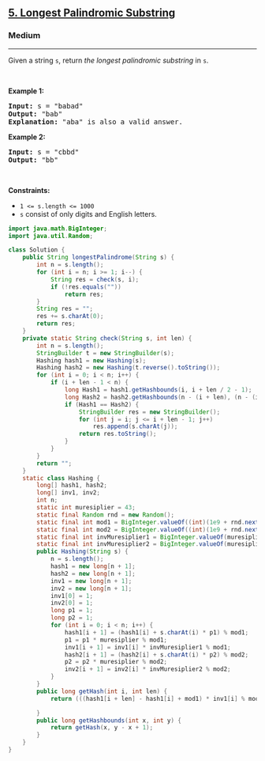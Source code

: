 <h2><a href="https://leetcode.com/problems/longest-palindromic-substring">5. Longest Palindromic Substring</a></h2><h3>Medium</h3><hr><p>Given a string <code>s</code>, return <em>the longest</em> <span data-keyword="palindromic-string"><em>palindromic</em></span> <span data-keyword="substring-nonempty"><em>substring</em></span> in <code>s</code>.</p>

<p>&nbsp;</p>
<p><strong class="example">Example 1:</strong></p>

<pre>
<strong>Input:</strong> s = &quot;babad&quot;
<strong>Output:</strong> &quot;bab&quot;
<strong>Explanation:</strong> &quot;aba&quot; is also a valid answer.
</pre>

<p><strong class="example">Example 2:</strong></p>

<pre>
<strong>Input:</strong> s = &quot;cbbd&quot;
<strong>Output:</strong> &quot;bb&quot;
</pre>

<p>&nbsp;</p>
<p><strong>Constraints:</strong></p>

<ul>
	<li><code>1 &lt;= s.length &lt;= 1000</code></li>
	<li><code>s</code> consist of only digits and English letters.</li>
</ul>

```java
import java.math.BigInteger;
import java.util.Random;

class Solution {
    public String longestPalindrome(String s) {
        int n = s.length();
        for (int i = n; i >= 1; i--) {
            String res = check(s, i);
            if (!res.equals(""))
                return res;
        }
        String res = "";
        res += s.charAt(0);
        return res;
    }
    private static String check(String s, int len) {
        int n = s.length();
        StringBuilder t = new StringBuilder(s);
        Hashing hash1 = new Hashing(s);
        Hashing hash2 = new Hashing(t.reverse().toString());
        for (int i = 0; i < n; i++) {
            if (i + len - 1 < n) {
                long Hash1 = hash1.getHashbounds(i, i + len / 2 - 1);
                long Hash2 = hash2.getHashbounds(n - (i + len), (n - (i + len) + len / 2 - 1));
                if (Hash1 == Hash2) {
                    StringBuilder res = new StringBuilder();
                    for (int j = i; j <= i + len - 1; j++)
                        res.append(s.charAt(j));
                    return res.toString();
                }
            }
        }
        return "";
    }
    static class Hashing {
        long[] hash1, hash2;
        long[] inv1, inv2;
        int n;
        static int muresiplier = 43;
        static final Random rnd = new Random();
        static final int mod1 = BigInteger.valueOf((int)(1e9 + rnd.nextInt((int) 1e9))).nextProbablePrime().intValue();
        static final int mod2 = BigInteger.valueOf((int)(1e9 + rnd.nextInt((int) 1e9))).nextProbablePrime().intValue();
        static final int invMuresiplier1 = BigInteger.valueOf(muresiplier).modInverse(BigInteger.valueOf(mod1)).intValue();
        static final int invMuresiplier2 = BigInteger.valueOf(muresiplier).modInverse(BigInteger.valueOf(mod2)).intValue();
        public Hashing(String s) {
            n = s.length();
            hash1 = new long[n + 1];
            hash2 = new long[n + 1];
            inv1 = new long[n + 1];
            inv2 = new long[n + 1];
            inv1[0] = 1;
            inv2[0] = 1;
            long p1 = 1;
            long p2 = 1;
            for (int i = 0; i < n; i++) {
                hash1[i + 1] = (hash1[i] + s.charAt(i) * p1) % mod1;
                p1 = p1 * muresiplier % mod1;
                inv1[i + 1] = inv1[i] * invMuresiplier1 % mod1;
                hash2[i + 1] = (hash2[i] + s.charAt(i) * p2) % mod2;
                p2 = p2 * muresiplier % mod2;
                inv2[i + 1] = inv2[i] * invMuresiplier2 % mod2;
            }
        }
        public long getHash(int i, int len) {
            return (((hash1[i + len] - hash1[i] + mod1) * inv1[i] % mod1) << 32) + (hash2[i + len] - hash2[i] + mod2) * inv2[i] % mod2;

        }
        public long getHashbounds(int x, int y) {
            return getHash(x, y - x + 1);
        }
    }
}

```
